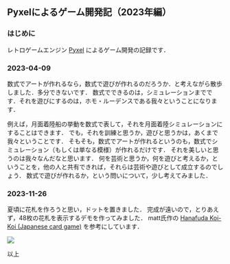 ## Pyxelによるゲーム開発記（2023年編）

### はじめに

レトロゲームエンジン [Pyxel](https://github.com/kitao/pyxel) によるゲーム開発の記録です．

### 2023-04-09

数式でアートが作れるなら，数式で遊びが作れるのだろうか．と考えながら散歩しました．多分できないです．
数式でできるのは，シミュレーションまでです．それを遊びにするのは，ホモ・ルーデンスである我々ということになります．

例えば，月面着陸船の挙動を数式で表して，それを月面着陸シミュレーションにすることはできます．
でも，それを訓練と思うか，遊びと思うかは，あくまで我々ということです．
そもそも，数式でアートが作れるというのも，数式でシミュレーション（もしくは単なる模様）が作れるだけです．
それを美しいと思うのは我々なんだなと思います．
何を芸術と思うか，何を遊びと考えるか，ということを，他の人と共有できれば，それらは芸術や遊びとして成立するのでしょう．
数式で遊びが作れるか，という問いについて，少し考えてみました．

### 2023-11-26

夏頃に花札を作ろうと思い，ドットを置きました．
完成が遠いので，とりあえず，48枚の花札を表示するデモを作ってみました．
matt氏作の [Hanafuda Koi-Koi (Japanese card game)](https://www.lexaloffle.com/bbs/?tid=2421) を参考にしています．

![](https://github.com/jay-kumogata/RetroGames/blob/main/pyxel/hanafuda/screenshots/hanafuda01.png)

以上
